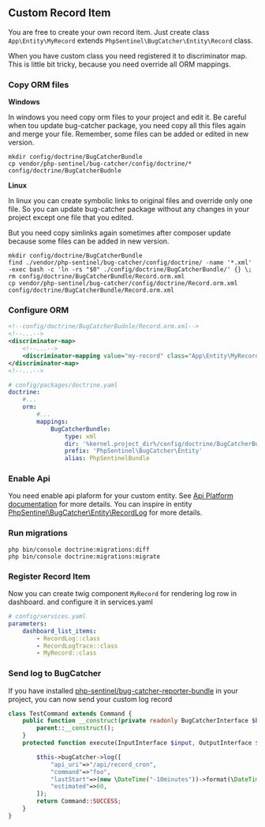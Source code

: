 ## Custom Record Item

You are free to create your own record item.
Just create class ```App\Entity\MyRecord``` extends ```PhpSentinel\BugCatcher\Entity\Record``` class.

When you have custom class you need registered it to discriminator map.
This is little bit tricky, because you need override all ORM mappings.

### Copy ORM files

**Windows**

In windows you need copy orm files to your project and edit it.
Be careful when tou update bug-catcher package, you need copy all this files again and merge your file.
Remember, some files can be added or edited in new version.

```
mkdir config/doctrine/BugCatcherBundle
cp vendor/php-sentinel/bug-catcher/config/doctrine/* config/doctrine/BugCatcherBudnle
```

**Linux**

In linux you can create symbolic links to original files and override only one file.
So you can update bug-catcher package without any changes in your project except one file that you edited.

But you need copy simlinks again sometimes after composer update because some files can be added in new version.

```
mkdir config/doctrine/BugCatcherBundle
find ./vendor/php-sentinel/bug-catcher/config/doctrine/ -name '*.xml' -exec bash -c 'ln -rs "$0" ./config/doctrine/BugCatcherBundle/' {} \;
rm config/doctrine/BugCatcherBundle/Record.orm.xml
cp vendor/php-sentinel/bug-catcher/config/doctrine/Record.orm.xml config/doctrine/BugCatcherBundle/Record.orm.xml
```

### Configure ORM

```xml
<!--config/doctrine/BugCatcherBudnle/Record.orm.xml-->
<!--...-->
<discriminator-map>
    <!--...-->
    <discriminator-mapping value="my-record" class="App\Entity\MyRecord"/>
</discriminator-map>
<!--...-->
```

```yaml
# config/packages/doctrine.yaml
doctrine:
    #...
    orm:
        #...
        mappings:
            BugCatcherBundle:
                type: xml
                dir: '%kernel.project_dir%/config/doctrine/BugCatcherBundle/'
                prefix: 'PhpSentinel\BugCatcher\Entity'
                alias: PhpSentinelBundle
```

### Enable Api

You need enable api plaform for your custom entity. See [Api Platform documentation](https://api-platform.com/docs/core/getting-started/) for more
details.
You can inspire in entity [PhpSentinel\BugCatcher\Entity\RecordLog](../src/Entity/RecordLog.php) for more details.

### Run migrations
```
php bin/console doctrine:migrations:diff
php bin/console doctrine:migrations:migrate
```

### Register Record Item

Now you can create twig component ```MyRecord``` for rendering log row in dashboard. and configure it in services.yaml

```yaml
# config/services.yaml
parameters:
    dashboard_list_items:
        - RecordLog::class
        - RecordLogTrace::class
        - MyRecord::class
```

### Send log to BugCatcher

If you have installed [php-sentinel/bug-catcher-reporter-bundle](https://github.com/php-sentinel/bug-catcher-reporter-bundle) in your project,
you can now send your custom log record

```php
class TestCommand extends Command {
	public function __construct(private readonly BugCatcherInterface $bugCatcher) {
		parent::__construct();
	}
	protected function execute(InputInterface $input, OutputInterface $output): int {

		$this->bugCatcher->log([
			"api_uri"=>"/api/record_cron",
			"command"=>"foo",
			"lastStart"=>(new \DateTime("-10minutes"))->format(\DateTime::RFC3339_EXTENDED),
			"estimated"=>60,
		]);
		return Command::SUCCESS;
	}
}
```